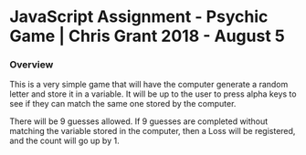 # JavaScript Assignment - Psychic Game | Chris Grant 2018 - August 5

### Overview
This is a very simple game that will have the computer generate a random letter and store it in a variable.  It will be up to the user to press alpha keys to see if they can match the same one stored by the computer.

There will be 9 guesses allowed.  If 9 guesses are completed without matching the variable stored in the computer, then a Loss will be registered, and the count will go up by 1.

